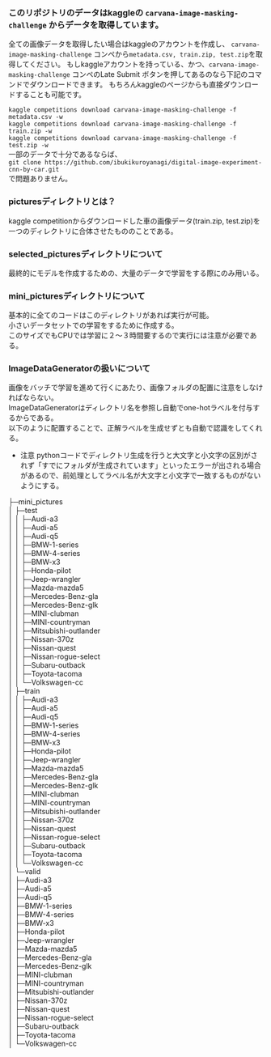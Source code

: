 ### このリポジトリのデータはkaggleの ```carvana-image-masking-challenge``` からデータを取得しています。
全ての画像データを取得したい場合はkaggleのアカウントを作成し、 ```carvana-image-masking-challenge``` コンペから```metadata.csv, train.zip, test.zip```を取得してください。
もしkaggleアカウントを持っている、かつ、```carvana-image-masking-challenge``` コンペのLate Submit ボタンを押してあるのなら下記のコマンドでダウンロードできます。
もちろんkaggleのページからも直接ダウンロードすることも可能です。

```kaggle competitions download carvana-image-masking-challenge -f metadata.csv -w```  
```kaggle competitions download carvana-image-masking-challenge -f train.zip -w```  
```kaggle competitions download carvana-image-masking-challenge -f test.zip -w```  
一部のデータで十分であるならば、  
```git clone https://github.com/ibukikuroyanagi/digital-image-experiment-cnn-by-car.git ```   
で問題ありません。  

### picturesディレクトリとは？
kaggle competitionからダウンロードした車の画像データ(train.zip, test.zip)を一つのディレクトリに合体させたもののことである。

### selected_picturesディレクトリについて
最終的にモデルを作成するための、大量のデータで学習をする際にのみ用いる。

### mini_picturesディレクトリについて
基本的に全てのコードはこのディレクトリがあれば実行が可能。  
小さいデータセットでの学習をするために作成する。  
このサイズでもCPUでは学習に２～３時間要するので実行には注意が必要である。  

### ImageDataGeneratorの扱いについて
画像をバッチで学習を進めて行くにあたり、画像フォルダの配置に注意をしなければならない。  
ImageDataGeneratorはディレクトリ名を参照し自動でone-hotラベルを付与するからである。  
以下のように配置することで、正解ラベルを生成せずとも自動で認識をしてくれる。  
* 注意 pythonコードでディレクトリ生成を行うと大文字と小文字の区別がされず「すでにフォルダが生成されています」といったエラーが出される場合があるので、前処理としてラベル名が大文字と小文字で一致するものがないようにする。  


├─mini_pictures  
│  ├─test  
│  │  ├─Audi-a3  
│  │  ├─Audi-a5  
│  │  ├─Audi-q5  
│  │  ├─BMW-1-series  
│  │  ├─BMW-4-series  
│  │  ├─BMW-x3  
│  │  ├─Honda-pilot  
│  │  ├─Jeep-wrangler  
│  │  ├─Mazda-mazda5  
│  │  ├─Mercedes-Benz-gla  
│  │  ├─Mercedes-Benz-glk  
│  │  ├─MINI-clubman  
│  │  ├─MINI-countryman  
│  │  ├─Mitsubishi-outlander  
│  │  ├─Nissan-370z  
│  │  ├─Nissan-quest  
│  │  ├─Nissan-rogue-select  
│  │  ├─Subaru-outback  
│  │  ├─Toyota-tacoma  
│  │  └─Volkswagen-cc  
│  ├─train  
│  │  ├─Audi-a3  
│  │  ├─Audi-a5   
│  │  ├─Audi-q5  
│  │  ├─BMW-1-series  
│  │  ├─BMW-4-series  
│  │  ├─BMW-x3  
│  │  ├─Honda-pilot  
│  │  ├─Jeep-wrangler  
│  │  ├─Mazda-mazda5  
│  │  ├─Mercedes-Benz-gla  
│  │  ├─Mercedes-Benz-glk  
│  │  ├─MINI-clubman  
│  │  ├─MINI-countryman  
│  │  ├─Mitsubishi-outlander  
│  │  ├─Nissan-370z  
│  │  ├─Nissan-quest  
│  │  ├─Nissan-rogue-select  
│  │  ├─Subaru-outback  
│  │  ├─Toyota-tacoma  
│  │  └─Volkswagen-cc  
│  └─valid  
│      ├─Audi-a3  
│      ├─Audi-a5  
│      ├─Audi-q5  
│      ├─BMW-1-series  
│      ├─BMW-4-series  
│      ├─BMW-x3  
│      ├─Honda-pilot  
│      ├─Jeep-wrangler  
│      ├─Mazda-mazda5  
│      ├─Mercedes-Benz-gla  
│      ├─Mercedes-Benz-glk  
│      ├─MINI-clubman  
│      ├─MINI-countryman  
│      ├─Mitsubishi-outlander  
│      ├─Nissan-370z  
│      ├─Nissan-quest  
│      ├─Nissan-rogue-select  
│      ├─Subaru-outback  
│      ├─Toyota-tacoma  
│      └─Volkswagen-cc  